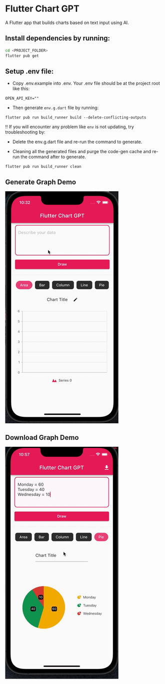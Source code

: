 # Flutter Chart GPT

A Flutter app that builds charts based on text input using AI.

## Install dependencies by running:

```bash
cd <PROJECT_FOLDER>
flutter pub get
```

## Setup .env file:

- Copy .env.example into .env. Your .env file should be at the project root like this:

```
OPEN_API_KEY=""
```

- Then generate `env.g.dart` file by running:

```
flutter pub run build_runner build --delete-conflicting-outputs
```

:bangbang: If you will encounter any problem like `env` is not updating, try troubleshooting by:

- Delete the env.g.dart file and re-run the command to generate.

- Cleaning all the generated files and purge the code-gen cache and re-run the command after to generate.

```
flutter pub run build_runner clean
```

## Generate Graph Demo

![](app-demo.gif)

## Download Graph Demo

![](save-demo.gif)
